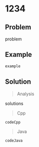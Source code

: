 # 1234

## Problem

problem

## Example

```bash
example

```

## Solution

> Analysis

solutions


> Cpp

```
codeCpp

```

> Java

```
codeJava

```
